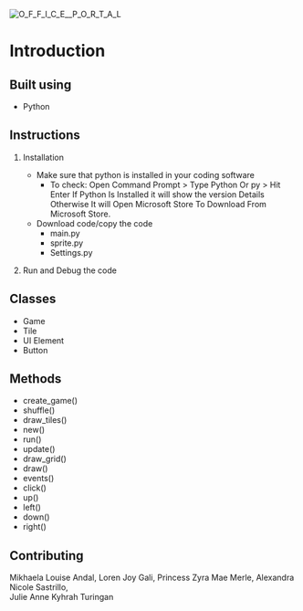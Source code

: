 ![O_F_F_I_C_E__P_O_R_T_A_L]()

# Introduction


## Built using
- Python

## Instructions
1. Installation
   - Make sure that python is installed in your coding software
     - To check: Open Command Prompt > Type Python Or py > Hit Enter If Python Is Installed it will show the version Details Otherwise It will Open Microsoft Store To        Download From Microsoft Store.
   - Download code/copy the code 
     - main.py
     - sprite.py
     - Settings.py

2. Run and Debug the code
   

## Classes
- Game
- Tile
- UI Element
- Button

## Methods
- create_game()
- shuffle()
- draw_tiles()
- new()
- run()
- update()
- draw_grid()
- draw()
- events()
- click()
- up()
- left()
- down()
- right()


## Contributing
Mikhaela Louise Andal, 
Loren Joy Gali,
Princess Zyra Mae Merle, 
Alexandra Nicole Sastrillo,  
Julie Anne Kyhrah Turingan

